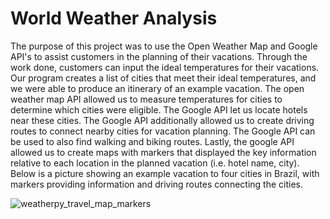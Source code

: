# World Weather Analysis

The purpose of this project was to use the Open Weather Map and Google API's to assist customers in the planning of their vacations.
Through the work done, customers can input the ideal temperatures for their vacations.
Our program creates a list of cities that meet their ideal temperatures, and we were able to produce an itinerary of an example vacation.
The open weather map API allowed us to measure temperatures for cities to determine which cities were eligible.
The Google API let us locate hotels near these cities.
The Google API additionally allowed us to create driving routes to connect nearby cities for vacation planning.
The Google API can be used to also find walking and biking routes.
Lastly, the google API allowed us to create maps with markers that displayed the key information relative to each location in the planned vacation (i.e. hotel name, city).
Below is a picture showing an example vacation to four cities in Brazil, with markers providing information and driving routes connecting the cities.

![weatherpy_travel_map_markers](https://user-images.githubusercontent.com/96553988/153734208-447910df-7d83-4938-b641-f7968fe439a7.png)
